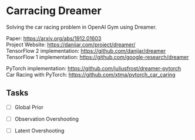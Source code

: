 # Carracing Dreamer

Solving the car racing problem in OpenAI Gym using Dreamer.

Paper: https://arxiv.org/abs/1912.01603  
Project Website: https://danijar.com/project/dreamer/   
TensorFlow 2 implementation: https://github.com/danijar/dreamer  
TensorFlow 1 implementation: https://github.com/google-research/dreamer  

PyTorch implementation: https://github.com/juliusfrost/dreamer-pytorch   
Car Racing with PyTorch: https://github.com/xtma/pytorch_car_caring    


## Tasks

- [ ] Global Prior
- [ ] Observation Overshooting
- [ ] Latent Overshooting

